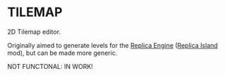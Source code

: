 # TILEMAP

2D Tilemap editor.

Originally aimed to generate levels for the [Replica Engine](//github.com/2-REC/replica-engine) ([Replica Island](http://replicaisland.net/) mod), but can be made more generic.


NOT FUNCTONAL: IN WORK!
